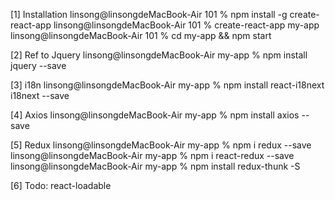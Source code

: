 [1] Installation
  linsong@linsongdeMacBook-Air 101 % npm install -g create-react-app
  linsong@linsongdeMacBook-Air 101 % create-react-app my-app
  linsong@linsongdeMacBook-Air 101 % cd my-app && npm start

[2] Ref to Jquery
  linsong@linsongdeMacBook-Air my-app % npm install jquery --save

[3] i18n
  linsong@linsongdeMacBook-Air my-app % npm install react-i18next i18next --save

[4] Axios
  linsong@linsongdeMacBook-Air my-app % npm install axios --save

[5] Redux
  linsong@linsongdeMacBook-Air my-app % npm i redux --save
  linsong@linsongdeMacBook-Air my-app % npm i react-redux --save
  linsong@linsongdeMacBook-Air my-app % npm install redux-thunk -S

[6] Todo: react-loadable